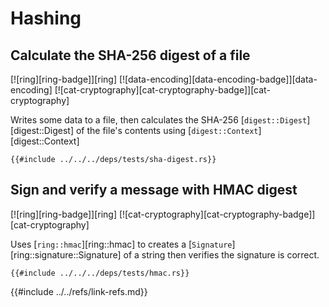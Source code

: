 # Hashing

## Calculate the SHA-256 digest of a file

[![ring][ring-badge]][ring]  [![data-encoding][data-encoding-badge]][data-encoding]  [![cat-cryptography][cat-cryptography-badge]][cat-cryptography]

Writes some data to a file, then calculates the SHA-256 [`digest::Digest`][digest::Digest] of the file's contents using [`digest::Context`][digest::Context]

```rust,editable
{{#include ../../../deps/tests/sha-digest.rs}}
```

## Sign and verify a message with HMAC digest

[![ring][ring-badge]][ring]  [![cat-cryptography][cat-cryptography-badge]][cat-cryptography]

Uses [`ring::hmac`][ring::hmac] to creates a [`Signature`][ring::signature::Signature] of a string then verifies the signature is correct.

```rust,editable
{{#include ../../../deps/tests/hmac.rs}}
```

{{#include ../../refs/link-refs.md}}
